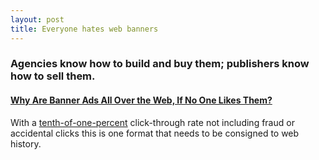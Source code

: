 ```yaml
---
layout: post
title: Everyone hates web banners
---
```


### Agencies know how to build and buy them; publishers know how to sell them.

#### [Why Are Banner Ads All Over the Web, If No One Likes Them?](http://www.theatlantic.com/technology/archive/2012/08/why-are-banner-ads-all-over-the-web-if-no-one-likes-them/260612/)

With a [tenth-of-one-percent](http://www.smartinsights.com/internet-advertising/internet-advertising-analytics/display-advertising-clickthrough-rates/) click-through rate not including fraud or accidental clicks this is one format that needs to be consigned to web history.
